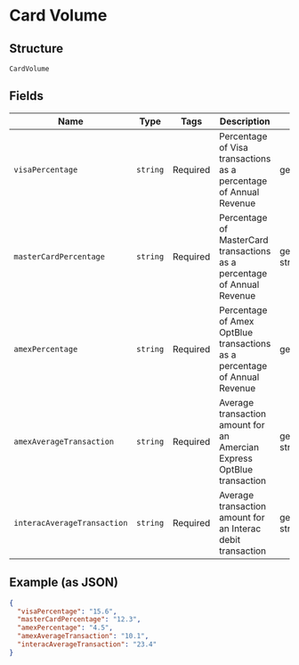 
# Card Volume

## Structure

`CardVolume`

## Fields

| Name | Type | Tags | Description | Getter | Setter |
|  --- | --- | --- | --- | --- | --- |
| `visaPercentage` | `string` | Required | Percentage of Visa transactions as a percentage of Annual Revenue | getVisaPercentage(): string | setVisaPercentage(string visaPercentage): void |
| `masterCardPercentage` | `string` | Required | Percentage of MasterCard transactions as a percentage of Annual Revenue | getMasterCardPercentage(): string | setMasterCardPercentage(string masterCardPercentage): void |
| `amexPercentage` | `string` | Required | Percentage of Amex OptBlue transactions as a percentage of Annual Revenue | getAmexPercentage(): string | setAmexPercentage(string amexPercentage): void |
| `amexAverageTransaction` | `string` | Required | Average transaction amount for an Amercian Express OptBlue transaction | getAmexAverageTransaction(): string | setAmexAverageTransaction(string amexAverageTransaction): void |
| `interacAverageTransaction` | `string` | Required | Average transaction amount for an Interac debit transaction | getInteracAverageTransaction(): string | setInteracAverageTransaction(string interacAverageTransaction): void |

## Example (as JSON)

```json
{
  "visaPercentage": "15.6",
  "masterCardPercentage": "12.3",
  "amexPercentage": "4.5",
  "amexAverageTransaction": "10.1",
  "interacAverageTransaction": "23.4"
}
```

